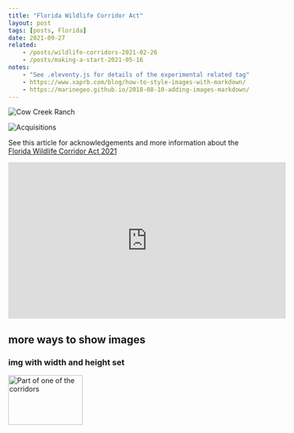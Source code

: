 ```yaml
---
title: "Florida Wildlife Corridor Act"
layout: post
tags: [posts, Florida]
date: 2021-09-27
related:
    - /posts/wildlife-corridors-2021-02-26
    - /posts/making-a-start-2021-05-16
notes: 
    - "See .eleventy.js for details of the experimental related tag"
    - https://www.xaprb.com/blog/how-to-style-images-with-markdown/
    - https://marinegeo.github.io/2018-08-10-adding-images-markdown/
---
```

![Cow Creek Ranch](https://npr.brightspotcdn.com/dims4/default/f788747/2147483647/strip/true/crop/3989x2659+0+0/resize/880x587!/quality/90/?url=http%3A%2F%2Fnpr-brightspot.s3.amazonaws.com%2F0b%2F11%2Fbaab51e54e56bc53ae1f22c07beb%2Fcow-creek-ranch-by-woody-larson.jpeg "Part of the corridor")

![Acquisitions](https://npr.brightspotcdn.com/dims4/default/127fcd4/2147483647/strip/true/crop/4500x3000+0+0/resize/880x587!/quality/90/?url=http%3A%2F%2Fnpr-brightspot.s3.amazonaws.com%2Fbc%2F71%2F2464c9004b338ec99dffc6cb7035%2Fflorida-wildlife-corridor-map.jpeg "Map of the corridors")



See this article for acknowledgements and more information about the [Florida Wildlife Corridor Act 2021](https://wusfnews.wusf.usf.edu/environment/2021-09-22/lawmakers-purchase-land-in-first-steps-toward-implementing-florida-wildlife-corridor-act)

<iframe width="560" height="315" src="https://www.youtube.com/embed/K9-7WEPyZ4o" title="YouTube video player" frameborder="0" allow="accelerometer; autoplay; clipboard-write; encrypted-media; gyroscope; picture-in-picture" allowfullscreen></iframe>

## more ways to show images

### img with width and height set

<img src="https://npr.brightspotcdn.com/dims4/default/f788747/2147483647/strip/true/crop/3989x2659+0+0/resize/880x587!/quality/90/?url=http%3A%2F%2Fnpr-brightspot.s3.amazonaws.com%2F0b%2F11%2Fbaab51e54e56bc53ae1f22c07beb%2Fcow-creek-ranch-by-woody-larson.jpeg" title="Part of one of the corridors" width="150" height="100"/>
